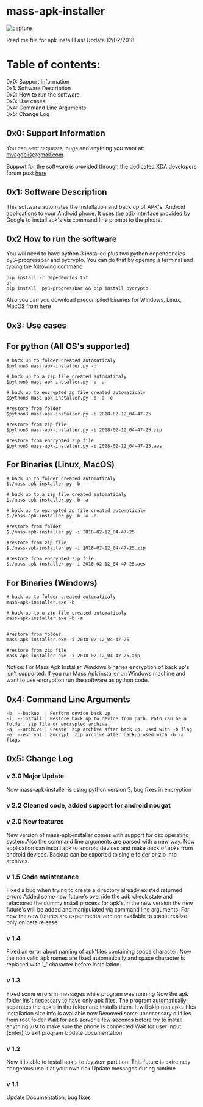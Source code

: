 # mass-apk-installer

![capture](https://i.imgur.com/J48eToL.jpg)

Read me file for apk install 
Last Update 12/02/2018

# Table of contents:

0x0: Support Information<br>
0x1: Software Description<br>
0x2: How to run the software<br>
0x3: Use cases <br>
0x4: Command Line Arguments<br>
0x5: Change Log<br>


## 0x0: Support Information
You can sent requests, bugs and anything you want at: mvaggelis@gmail.com.

Support for the software is provided through the dedicated XDA developers forum post [here](http://forum.xda-developers.com/showthread.php?t=1310742)

## 0x1: Software Description
This software automates the installation and back up of APK's, Android applications to your Android phone. It 
    uses the adb interface provided by Google to install apk's via command line prompt to the phone. 

## 0x2 How to run the software
You will need to have python 3 installed plus two python dependencies py3-progressbar and pycrypto. You can do that by opening a terminal and typing the following command

    pip install -r depedencies.txt
    or
    pip install  py3-progressbar && pip install pycrypto

Also you can you download precompiled binaries for Windows, Linux, MacOS from [here](https://github.com/binary-signal/mass-apk-installer/releases)


## 0x3: Use cases 

## For python (All OS's supported)

	# back up to folder created automaticaly
	$python3 mass-apk-installer.py -b
	
	# back up to a zip file created automaticaly 
	$python3 mass-apk-installer.py -b -a
	
	# back up to encrypted zp file created automaticaly
	$python3 mass-apk-installer.py -b -a -e
	
	#restore from folder 
	$python3 mass-apk-installer.py -i 2018-02-12_04-47-25
	
	#restore from zip file
	$python3 mass-apk-installer.py -i 2018-02-12_04-47-25.zip
	
	#restore from encrypted zip file
	$python3 mass-apk-installer.py -i 2018-02-12_04-47-25.aes

## For Binaries (Linux, MacOS)
	# back up to folder created automaticaly
	$./mass-apk-installer.py -b
	
	# back up to a zip file created automaticaly 
	$./mass-apk-installer.py -b -a
	
	# back up to encrypted zp file created automaticaly
	$./mass-apk-installer.py -b -a -e
	
	#restore from folder 
	$./mass-apk-installer.py -i 2018-02-12_04-47-25
	
	#restore from zip file
	$./mass-apk-installer.py -i 2018-02-12_04-47-25.zip
	
	#restore from encrypted zip file
	$./mass-apk-installer.py -i 2018-02-12_04-47-25.aes
	
## For Binaries (Windows)
	# back up to folder created automaticaly
	mass-apk-installer.exe -b
	
	# back up to a zip file created automaticaly 
	mass-apk-installer.exe -b -a
	
	
	#restore from folder 
	mass-apk-installer.exe -i 2018-02-12_04-47-25
	
	#restore from zip file
	mass-apk-installer.exe -i 2018-02-12_04-47-25.zip

Notice: For Mass Apk Installer Windows binaries encryption of back up's isn't supported. If you run Mass Apk installer on Windows machine and want to use encryption run the software as python code.
	

## 0x4: Command Line Arguments
    -b, --backup  | Perform device back up
    -i, --install | Restore back up to device from path. Path can be a folder, zip file or encrypted archive   
    -a, --archive | Create  zip archive after back up, used with -b flag
    -e, --encrypt | Encrypt  zip archive after backup used with -b -a flags


## 0x5: Change Log
### v 3.0 Major Update
Now mass-apk-installer is using python version 3, bug fixes in encryption 

### v 2.2 Cleaned code, added support for android nougat

### v 2.0 New features
New version of mass-apk-installer comes with support for osx operating system.Also the command line arguments are 	  parsed with a new way. Now application can install apk to android devices and make back of apks from android devices. Backup can be exported to single folder or zip into archives.

### v 1.5 Code maintenance
Fixed a bug when trying to create a directory already existed returned errors Added some new future's override the adb check state and refactored the dummy install process for apk's.In the new version the new future's will be added and manipulated via command line arguments. For now the new futures are experimental and not available to stable realise only on beta release
	  
### v 1.4 
Fixed an error about naming of apk'files containing space 
character. Now the non valid apk names are fixed automatically and space character is replaced with '_' character before installation.

### v 1.3 
Fixed some errors in messages while program was running
      Now the apk folder ins't necessary to have only apk files, The program automatically separates
      the apk's in the folder and installs them. It will skip non apks files
      Installation size info is available now 
      Removed some unnecessary dll files from root folder
      Wait for adb server a few seconds before try to install anything just to make sure the phone is connected
      Wait for user input (Enter) to exit program
      Update documentation

### v 1.2 
Now it is able to install apk's to /system partition. This future is extremely dangerous use it at  your own rick
      Update messages during runtime
### v 1.1 
Update Documentation,  bug fixes
                        